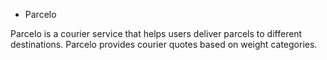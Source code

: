 - Parcelo

Parcelo is a courier service that helps users deliver parcels to different destinations. Parcelo
provides courier quotes based on weight categories.
